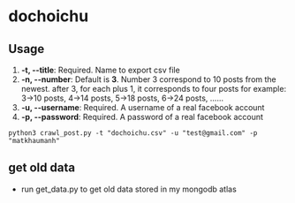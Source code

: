 # dochoichu

## Usage
1. **-t, --title**: Required. Name to export csv file
2. **-n, --number**: Default is **3**. Number 3 correspond to 10 posts from the newest. after 3, for each plus 1, it corresponds to four posts
    for example: 3->10 posts, 4->14 posts, 5->18 posts, 6->24 posts, ......
4. **-u, --username**: Required. A username of a real facebook account
5. **-p, --password**: Required. A password of a real facebook account
```
python3 crawl_post.py -t "dochoichu.csv" -u "test@gmail.com" -p "matkhaumanh"
```
## get old data
- run get_data.py to get old data stored in my mongodb atlas
